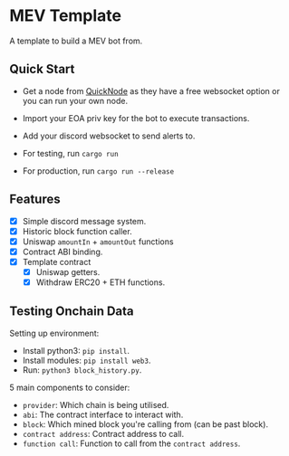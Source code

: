 # MEV Template

A template to build a MEV bot from.

## Quick Start
- Get a node from [QuickNode](https://www.quicknode.com) as they have a free websocket option or you can run your own node.
- Import your EOA priv key for the bot to execute transactions.
- Add your discord websocket to send alerts to.

- For testing, run `cargo run`
- For production, run `cargo run --release`

## Features

- [x] Simple discord message system.
- [x] Historic block function caller.
- [x] Uniswap `amountIn` + `amountOut` functions
- [x] Contract ABI binding.
- [x] Template contract
  - [x] Uniswap getters.
  - [x] Withdraw ERC20 + ETH functions.

## Testing Onchain Data

Setting up environment:

- Install python3: `pip install`.
- Install modules: `pip install web3`.
- Run: `python3 block_history.py`.

5 main components to consider:

- `provider`: Which chain is being utilised.
- `abi`: The contract interface to interact with.
- `block`: Which mined block you're calling from (can be past block).
- `contract address`: Contract address to call.
- `function call`: Function to call from the `contract address`.
